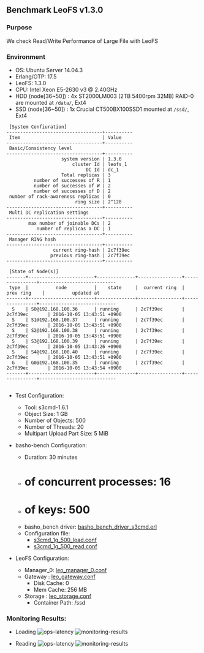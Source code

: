 ## Benchmark LeoFS v1.3.0

### Purpose
We check Read/Write Performance of Large File with LeoFS

### Environment

* OS: Ubuntu Server 14.04.3
* Erlang/OTP: 17.5
* LeoFS: 1.3.0
* CPU: Intel Xeon E5-2630 v3 @ 2.40GHz
* HDD (node[36~50]) : 4x ST2000LM003 (2TB 5400rpm 32MB) RAID-0 are mounted at `/data/`, Ext4
* SSD (node[36~50]) : 1x Crucial CT500BX100SSD1 mounted at `/ssd/`, Ext4

```
 [System Confiuration]
-----------------------------------+----------
 Item                              | Value
-----------------------------------+----------
 Basic/Consistency level
-----------------------------------+----------
                    system version | 1.3.0
                        cluster Id | leofs_1
                             DC Id | dc_1
                    Total replicas | 3
          number of successes of R | 1
          number of successes of W | 2
          number of successes of D | 2
 number of rack-awareness replicas | 0
                         ring size | 2^128
-----------------------------------+----------
 Multi DC replication settings
-----------------------------------+----------
        max number of joinable DCs | 2
           number of replicas a DC | 1
-----------------------------------+----------
 Manager RING hash
-----------------------------------+----------
                 current ring-hash | 2c7f39ec
                previous ring-hash | 2c7f39ec
-----------------------------------+----------

 [State of Node(s)]
-------+------------------------+--------------+----------------+----------------+----------------------------
 type  |          node          |    state     |  current ring  |   prev ring    |          updated at
-------+------------------------+--------------+----------------+----------------+----------------------------
  S    | S0@192.168.100.36      | running      | 2c7f39ec       | 2c7f39ec       | 2016-10-05 13:43:51 +0900
  S    | S1@192.168.100.37      | running      | 2c7f39ec       | 2c7f39ec       | 2016-10-05 13:43:51 +0900
  S    | S2@192.168.100.38      | running      | 2c7f39ec       | 2c7f39ec       | 2016-10-05 13:43:51 +0900
  S    | S3@192.168.100.39      | running      | 2c7f39ec       | 2c7f39ec       | 2016-10-05 13:43:26 +0900
  S    | S4@192.168.100.40      | running      | 2c7f39ec       | 2c7f39ec       | 2016-10-05 13:43:51 +0900
  G    | G0@192.168.100.35      | running      | 2c7f39ec       | 2c7f39ec       | 2016-10-05 13:43:54 +0900
-------+------------------------+--------------+----------------+----------------+----------------------------


```

* Test Configuration:
    * Tool: s3cmd-1.6.1
    * Object Size: 1 GB
    * Number of Objects: 500
    * Number of Threads: 20
    * Multipart Upload Part Size: 5 MiB

* basho-bench Configuration:
    * Duration: 30 minutes
    * # of concurrent processes: 16
    * # of keys: 500
    * basho_bench driver: [basho_bench_driver_s3cmd.erl](https://github.com/windkit/basho_bench/blob/s3cmd/src/basho_bench_driver_s3cmd.erl)
    * Configuration file: 
        * [s3cmd_1g_500_load.conf](load/s3cmd_1g_500_load.conf)
        * [s3cmd_1g_500_read.conf](read/s3cmd_1g_500_read.conf)

* LeoFS Configuration:
    * Manager_0: [leo_manager_0.conf](conf/G0/leo_manager.conf)
    * Gateway  : [leo_gateway.conf](conf/G0/leo_gateway.conf)
        * Disk Cache: 0
        * Mem Cache: 256 MB
    * Storage  : [leo_storage.conf](conf/S0/leo_storage.conf)
        * Container Path: /ssd

### Monitoring Results:

* Loading
    ![ops-latency](summary_load.png)
    ![monitoring-results](grafana_load.png)

* Reading
    ![ops-latency](summary_read.png)
    ![monitoring-results](grafana_read.png)
